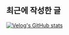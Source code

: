 ## 최근에 작성한 글
[![Velog's GitHub stats](https://velog-readme-stats.vercel.app/api?name=yoondengo)](https://github.com/eungyeole/velog-readme-stats)
